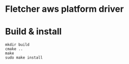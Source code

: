 # Fletcher aws platform driver

# Build & install

```console
mkdir build
cmake ..
make
sudo make install
```
